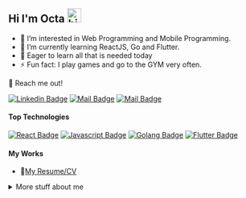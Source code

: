 ## Hi I'm Octa <img src="https://user-images.githubusercontent.com/1303154/88677602-1635ba80-d120-11ea-84d8-d263ba5fc3c0.gif" width="28px" height="28px" alt="hi">

- 👀 I’m interested in Web Programming and Mobile Programming.
- 🌱 I’m currently learning ReactJS, Go and Flutter.
- 📖 Eager to learn all that is needed today
- ⚡ Fun fact: I play games and go to the GYM very often.

📧 Reach me out!

[![Linkedin Badge](https://img.shields.io/badge/-Octaadsp-0e76a8?style=flat&labelColor=0e76a8&logo=linkedin&logoColor=white)](https://www.linkedin.com/in/octaadsp/) [![Mail Badge](https://img.shields.io/badge/-@octaadsp-e84393?style=flat&labelColor=e84393&logo=instagram&logoColor=white)](https://instagram.com/octaadsp) [![Mail Badge](https://img.shields.io/badge/-octaadsp-c0392b?style=flat&labelColor=c0392b&logo=gmail&logoColor=white)](mailto:octaadsp@gmail.com)

#### Top Technologies

<!-- TODO: Make technologies links takes you to repositories -->

[![React Badge](https://img.shields.io/badge/-React-61DBFB?style=for-the-badge&labelColor=black&logo=react&logoColor=61DBFB)](#) [![Javascript Badge](https://img.shields.io/badge/-Javascript-F0DB4F?style=for-the-badge&labelColor=black&logo=javascript&logoColor=F0DB4F)](#) [![Golang Badge](https://img.shields.io/badge/-Golang-19A7CE?style=for-the-badge&labelColor=black&logo=go&logoColor=19A7CE)](#) [![Flutter Badge](https://img.shields.io/badge/-Flutter-0A4D68?style=for-the-badge&labelColor=black&logo=flutter&logoColor=0A4D68)](#)



#### My Works
- 📎[My Resume/CV](https://github.com/ipenywis/ipenywis/blob/master/resumes/resume%20v1.0.pdf)

<details>
<summary>
  More stuff about me
</summary>

<br >

I like to learn new things to develop myself, especially those related to the world of technology


#### Coding Stats

[![Top Langs](https://github-readme-stats.vercel.app/api/top-langs/?username=octadsp&layout=compact&theme=dracula)](https://github.com/anuraghazra/github-readme-stats)

</details>
